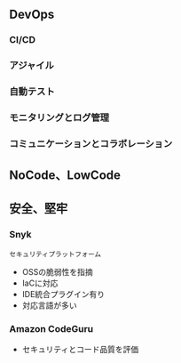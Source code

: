## DevOps
### CI/CD
### アジャイル
### 自動テスト
### モニタリングとログ管理
### コミュニケーションとコラボレーション

## NoCode、LowCode

## 安全、堅牢
### Snyk
    セキュリティプラットフォーム
* OSSの脆弱性を指摘
* IaCに対応
* IDE統合プラグイン有り
* 対応言語が多い
### Amazon CodeGuru
* セキュリティとコード品質を評価